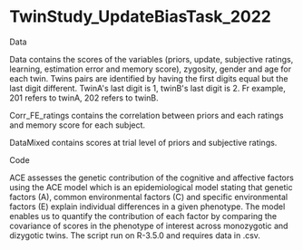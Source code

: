 # TwinStudy_UpdateBiasTask_2022

Data

Data contains the scores of the variables (priors, update, subjective ratings, learning, estimation error and memory score), zygosity, gender and age for each twin.
Twins pairs are identified by having the first digits equal but the last digit different. TwinA's last digit is 1, twinB's last digit is 2. Fr example, 201 refers to twinA, 202 refers to twinB.

Corr_FE_ratings contains the correlation between priors and each ratings and memory score for each subject.

DataMixed contains scores at trial level of priors and subjective ratings.

Code

ACE assesses the genetic contribution of the cognitive and affective factors using the ACE model which is an epidemiological model stating that genetic factors (A), common environmental factors (C) and specific environmental factors (E) explain individual differences in a given phenotype. The model enables us to quantify the contribution of each factor by comparing the covariance of scores in the phenotype of interest across monozygotic and dizygotic twins. The script run on R-3.5.0 and requires data in .csv. 
